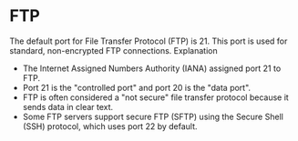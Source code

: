 # FTP

The default port for File Transfer Protocol (FTP) is 21. This port is used for standard, non-encrypted FTP connections. Explanation

* The Internet Assigned Numbers Authority (IANA) assigned port 21 to FTP.&#x20;
* Port 21 is the "controlled port" and port 20 is the "data port".&#x20;
* FTP is often considered a "not secure" file transfer protocol because it sends data in clear text.&#x20;
* Some FTP servers support secure FTP (SFTP) using the Secure Shell (SSH) protocol, which uses port 22 by default.&#x20;
